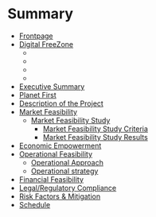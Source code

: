 # Summary

- [Frontpage](./frontpage.md)
- [Digital FreeZone](digitalfreezone/intro.md)
    - [](digitalfreezone/mission.md)
    - [](digitalfreezone/market.md)
    - [](digitalfreezone/)
    - [](digitalfreezone/)
- [Executive Summary](./intro/executive_summary.md)
- [Planet First](ppp/ppp.md)
- [Description of the Project](./intro/project_description.md)
- [Market Feasibility](./market/market_assessment_and_strategy.md)
  - [Market Feasibility Study](./market/market_feasibility.md)
    - [Market Feasibility Study Criteria](./market/market_feasibility_criteria.md)
    - [Market Feasibility Study Results](./market/market_feasibility_results.md)
- [Economic Empowerment](./economic/economic_empowerment.md)
- [Operational Feasibility]()
  - [Operational Approach](./operational/operational_feasibility.md)
  - [Operational strategy](./operational/operational_strategy.md)
- [Financial Feasibility](./financial/financial_feasibility.md)
- [Legal/Regulatory Compliance](./legal/legal_compliance.md)
- [Risk Factors & Mitigation](./legal/risk_factors.md)
- [Schedule](./outro/schedule.md)
